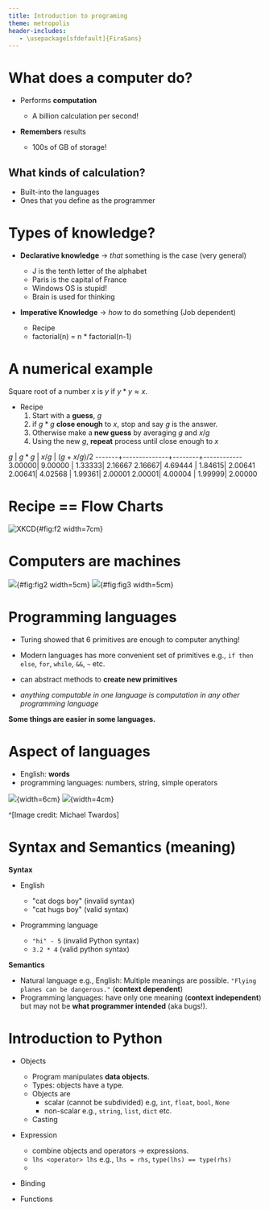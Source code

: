```yaml
---
title: Introduction to programing
theme: metropolis
header-includes:
   - \usepackage[sfdefault]{FiraSans}
---
```


# What does a computer do?

- Performs __computation__
  + A billion calculation per second!

- __Remembers__ results
  + 100s of GB of storage!

## What kinds of calculation?

- Built-into the languages
- Ones that you define as the programmer

# Types of knowledge?

- __Declarative knowledge__ $\rightarrow$ _that_ something is the case (very
  general)
  + J is the tenth letter of the alphabet
  + Paris is the capital of France
  + Windows OS is stupid!
  + Brain is used for thinking

- __Imperative Knowledge__ $\rightarrow$ _how_ to do something (Job dependent)
   
  + Recipe 
  + factorial(n) = n * factorial(n-1)

# A numerical example

Square root of a number $x$ is $y$ if $y*y \approx x$.

- Recipe
  1. Start with a __guess__, $g$
  2. if $g*g$ __close enough__ to $x$, stop and say $g$ is the answer.
  3. Otherwise make a __new guess__ by averaging $g$ and $x/g$
  4. Using the new $g$, __repeat__ process until close enough to $x$

$g$    |    $g*g$     | $x/g$  | $(g+x/g)/2$
-------+--------------+--------+------------
3.00000| 9.00000      | 1.33333| 2.16667
2.16667| 4.69444      | 1.84615| 2.00641
2.00641| 4.02568      | 1.99361| 2.00001
2.00001| 4.00004      | 1.99999| 2.00000

# Recipe == Flow Charts

![XKCD](./differentiation_and_integration.png){#fig:f2 width=7cm}

# Computers are machines

![](./basic_structure.png){#fig:fig2 width=5cm} 
![](./400px-Fetch-execute-cycle.png){#fig:fig3 width=5cm}

# Programming languages

- Turing showed that 6 primitives are enough to computer anything!
- Modern languages has more convenient set of primitives e.g., `if then else`,
  `for`, `while`, `&&`, `~` etc.
- can abstract methods to __create new primitives__

- _anything computable in one language is computation in any other programming
  language_

__Some things are easier in some languages.__

# Aspect of languages

- English: __words__
- programming languages: numbers, string, simple operators

![](./english_wordmap.png){width=6cm}
![](./computer_word_map.png){width=4cm}

^[Image credit: Michael Twardos]

# Syntax and Semantics (meaning)

__Syntax__

- English
   + "cat dogs boy" (invalid syntax)
   + "cat hugs boy" (valid syntax)

- Programming language
   + `"hi" - 5` (invalid Python syntax)
   + `3.2 * 4` (valid python syntax)

__Semantics__

- Natural language e.g., English: Multiple meanings are possible. ``"Flying
  planes can be dangerous."`` (__context dependent__)
- Programming languages: have only one meaning (__context independent__) but may
  not be __what programmer intended__ (aka bugs!).

# Introduction to Python

- Objects 
  + Program manipulates __data objects__.
  + Types: objects have a type.
  + Objects are 
     - scalar (cannot be subdivided) e.g, `int`, `float`, `bool`, `None`
     - non-scalar e.g., `string`, `list`, `dict` etc.
  + Casting

- Expression
  + combine objects and operators $\rightarrow$ expressions.
  + `lhs <operator> lhs` e.g., `lhs = rhs`, `type(lhs) == type(rhs)`
  + 

- Binding
- Functions
